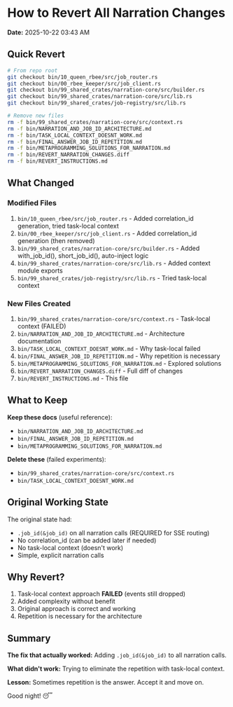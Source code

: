 # How to Revert All Narration Changes

**Date:** 2025-10-22 03:43 AM

## Quick Revert

```bash
# From repo root
git checkout bin/10_queen_rbee/src/job_router.rs
git checkout bin/00_rbee_keeper/src/job_client.rs
git checkout bin/99_shared_crates/narration-core/src/builder.rs
git checkout bin/99_shared_crates/narration-core/src/lib.rs
git checkout bin/99_shared_crates/job-registry/src/lib.rs

# Remove new files
rm -f bin/99_shared_crates/narration-core/src/context.rs
rm -f bin/NARRATION_AND_JOB_ID_ARCHITECTURE.md
rm -f bin/TASK_LOCAL_CONTEXT_DOESNT_WORK.md
rm -f bin/FINAL_ANSWER_JOB_ID_REPETITION.md
rm -f bin/METAPROGRAMMING_SOLUTIONS_FOR_NARRATION.md
rm -f bin/REVERT_NARRATION_CHANGES.diff
rm -f bin/REVERT_INSTRUCTIONS.md
```

## What Changed

### Modified Files
1. `bin/10_queen_rbee/src/job_router.rs` - Added correlation_id generation, tried task-local context
2. `bin/00_rbee_keeper/src/job_client.rs` - Added correlation_id generation (then removed)
3. `bin/99_shared_crates/narration-core/src/builder.rs` - Added with_job_id(), short_job_id(), auto-inject logic
4. `bin/99_shared_crates/narration-core/src/lib.rs` - Added context module exports
5. `bin/99_shared_crates/job-registry/src/lib.rs` - Tried task-local context

### New Files Created
1. `bin/99_shared_crates/narration-core/src/context.rs` - Task-local context (FAILED)
2. `bin/NARRATION_AND_JOB_ID_ARCHITECTURE.md` - Architecture documentation
3. `bin/TASK_LOCAL_CONTEXT_DOESNT_WORK.md` - Why task-local failed
4. `bin/FINAL_ANSWER_JOB_ID_REPETITION.md` - Why repetition is necessary
5. `bin/METAPROGRAMMING_SOLUTIONS_FOR_NARRATION.md` - Explored solutions
6. `bin/REVERT_NARRATION_CHANGES.diff` - Full diff of changes
7. `bin/REVERT_INSTRUCTIONS.md` - This file

## What to Keep

**Keep these docs** (useful reference):
- `bin/NARRATION_AND_JOB_ID_ARCHITECTURE.md`
- `bin/FINAL_ANSWER_JOB_ID_REPETITION.md`
- `bin/METAPROGRAMMING_SOLUTIONS_FOR_NARRATION.md`

**Delete these** (failed experiments):
- `bin/99_shared_crates/narration-core/src/context.rs`
- `bin/TASK_LOCAL_CONTEXT_DOESNT_WORK.md`

## Original Working State

The original state had:
- `.job_id(&job_id)` on all narration calls (REQUIRED for SSE routing)
- No correlation_id (can be added later if needed)
- No task-local context (doesn't work)
- Simple, explicit narration calls

## Why Revert?

1. Task-local context approach **FAILED** (events still dropped)
2. Added complexity without benefit
3. Original approach is correct and working
4. Repetition is necessary for the architecture

## Summary

**The fix that actually worked:** Adding `.job_id(&job_id)` to all narration calls.

**What didn't work:** Trying to eliminate the repetition with task-local context.

**Lesson:** Sometimes repetition is the answer. Accept it and move on.

Good night\! 😴

